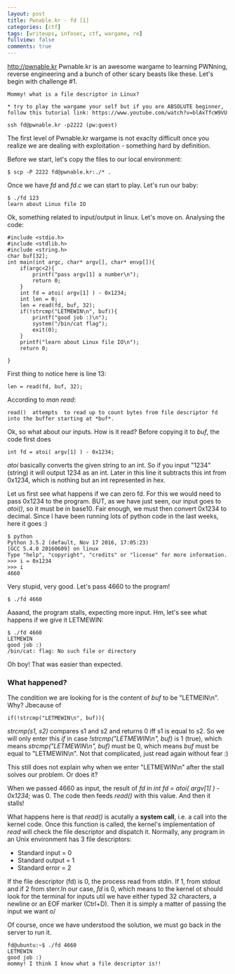 ```yaml
---
layout: post
title: Pwnable.kr - fd [1]
categories: [ctf]
tags: [writeups, infosec, ctf, wargame, re]
fullview: false
comments: true
---
```

<http://pwnable.kr> Pwnable.kr is an awesome wargame to learning PWNning, reverse engineering and a bunch of other scary beasts like these. Let's begin with challenge #1.

~~~~
Mommy! what is a file descriptor in Linux?

* try to play the wargame your self but if you are ABSOLUTE beginner, follow this tutorial link: https://www.youtube.com/watch?v=blAxTfcW9VU

ssh fd@pwnable.kr -p2222 (pw:guest)
~~~~

The first level of Pwnable.kr wargame is not exaclty difficult once you realize we are dealing with exploitation - something hard by definition.

Before we start, let's copy the files to our local environment:

    $ scp -P 2222 fd@pwnable.kr:./* .

Once we have *fd* and *fd.c* we can start to play. Let's run our baby:

~~~~
$ ./fd 123
learn about Linux file IO
~~~~

Ok, something related to input/output in linux. Let's move on. Analysing the code:

~~~~
#include <stdio.h>
#include <stdlib.h>
#include <string.h>
char buf[32];
int main(int argc, char* argv[], char* envp[]){
    if(argc<2){
        printf("pass argv[1] a number\n");
        return 0;
    }
    int fd = atoi( argv[1] ) - 0x1234;
    int len = 0;
    len = read(fd, buf, 32);
    if(!strcmp("LETMEWIN\n", buf)){
        printf("good job :)\n");
        system("/bin/cat flag");
        exit(0);
    }
    printf("learn about Linux file IO\n");
    return 0;

}
~~~~

First thing to notice here is line 13:

    len = read(fd, buf, 32);

According to *man read*:

    read()  attempts  to read up to count bytes from file descriptor fd into the buffer starting at *buf*.

Ok, so what about our inputs. How is it read? Before copying it to *buf*, the code first does

    int fd = atoi( argv[1] ) - 0x1234;

*atoi* basically converts the given string to an int. So if you input "1234" (string) it will output 1234 as an int. Later in this line it subtracts this int from 0x1234, which is nothing but an int represented in hex.

Let us first see what happens if we can zero fd. For this we would need to pass 0x1234 to the program. BUT, as we have just seen, our input goes to *atoi()*, so it must be in base10. Fair enough, we must then convert 0x1234 to decimal. Since I have been running lots of python code in the last weeks, here it goes :)

~~~~
$ python
Python 3.5.2 (default, Nov 17 2016, 17:05:23) 
[GCC 5.4.0 20160609] on linux
Type "help", "copyright", "credits" or "license" for more information.
>>> i = 0x1234
>>> i
4660
~~~~

Very stupid, very good. Let's pass 4660 to the program!

    $ ./fd 4660

Aaaand, the program stalls, expecting more input. Hm, let's see what happens if we give it LETMEWIN:

~~~~
$ ./fd 4660
LETMEWIN
good job :)
/bin/cat: flag: No such file or directory
~~~~

Oh boy! That was easier than expected.

### What happened?
The condition we are looking for is the content of *buf* to be "LETMEIN\n". Why? Jbecause of

    if(!strcmp("LETMEWIN\n", buf)){

*strcmp(s1, s2)* compares s1 and s2 and returns 0 iff s1 is equal to s2. So we will only enter this *if* in case *!strcmp("LETMEWIN\n", buf)* is 1 (true), which means *strcmp("LETMEWIN\n", buf)* must be 0, which means *buf* must be equal to "LETMEWIN\n". Not that complicated, just read again without fear :)

This still does not explain why when we enter "LETMEWIN\n" after the stall solves our problem. Or does it?

When we passed 4660 as input, the result of *fd* in *int fd = atoi( argv[1] ) - 0x1234;* was 0. The code then feeds *read()* with this value. And then it stalls!

What happens here is that *read()* is acutally a **system call**, i.e. a call into the kernel code. Once this function is called, the kernel's implementation of *read* will check the file descriptor and dispatch it. 
Normally, any program in an Unix environment has 3 file descriptors:

*   Standard input = 0
*   Standard output = 1
*   Standard error = 2

If the file descriptor (fd) is 0, the process read from stdin. If 1, from stdout and if 2 from sterr.In our case, *fd* is 0, which means to the kernel ot should look for the terminal for inputs util we have either typed 32 characters, a newline or an EOF marker (Ctrl+D). Then it is simply a matter of passing the input we want o/

Of course, once we have understood the solution, we must go back in the server to run it.

~~~~
fd@ubuntu:~$ ./fd 4660
LETMEWIN
good job :)
mommy! I think I know what a file descriptor is!!
~~~~
